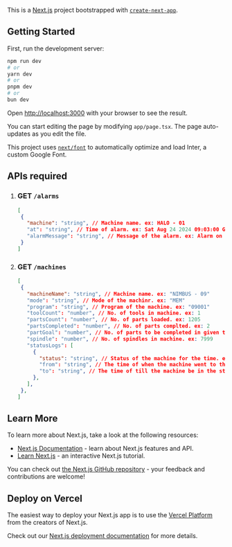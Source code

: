 This is a [Next.js](https://nextjs.org/) project bootstrapped with [`create-next-app`](https://github.com/vercel/next.js/tree/canary/packages/create-next-app).

## Getting Started

First, run the development server:

```bash
npm run dev
# or
yarn dev
# or
pnpm dev
# or
bun dev
```

Open [http://localhost:3000](http://localhost:3000) with your browser to see the result.

You can start editing the page by modifying `app/page.tsx`. The page auto-updates as you edit the file.

This project uses [`next/font`](https://nextjs.org/docs/basic-features/font-optimization) to automatically optimize and load Inter, a custom Google Font.

## APIs required

1. ### GET `/alarms`
   ```JSON
   [
    {
      "machine": "string", // Machine name. ex: HALO - 01
      "at": "string", // Time of alarm. ex: Sat Aug 24 2024 09:03:00 GMT+0530 (India Standard Time)
      "alarmMessage": "string", // Message of the alarm. ex: Alarm on Machine 1: 501-(XI)-OVERTRAVEL (SOFT 1)
    }
   ]
   ```
2. ### GET `/machines`
   ```JSON
   [
    {
      "machineName": "string", // Machine name. ex: "NIMBUS - 09"
      "mode": "string", // Mode of the machinr. ex: "MEM"
      "program": "string", // Program of the machine. ex: "09001"
      "toolCount": "number", // No. of tools in machine. ex: 1
      "partsCount": "number", // No. of parts loaded. ex: 1205
      "partsCompleted": "number", // No. of parts complted. ex: 2
      "partGoal": "number", // No. of parts to be completed in given time. ex: 0
      "spindle": "number", // No. of spindles in machine. ex: 7999
      "statusLogs": [
        {
          "status": "string", // Status of the machine for the time. ex: "active"
          "from": "string", // The time of when the machine went to the status. ex: "Thu Aug 22 2024 01:03:00 GMT+0530 (India Standard Time)"
          "to": "string", // The time of till the machine be in the status. ex: "Thu Aug 22 2024 05:03:00 GMT+0530 (India Standard Time)"
        },
      ],
    },
   ]
   ```

## Learn More

To learn more about Next.js, take a look at the following resources:

- [Next.js Documentation](https://nextjs.org/docs) - learn about Next.js features and API.
- [Learn Next.js](https://nextjs.org/learn) - an interactive Next.js tutorial.

You can check out [the Next.js GitHub repository](https://github.com/vercel/next.js/) - your feedback and contributions are welcome!

## Deploy on Vercel

The easiest way to deploy your Next.js app is to use the [Vercel Platform](https://vercel.com/new?utm_medium=default-template&filter=next.js&utm_source=create-next-app&utm_campaign=create-next-app-readme) from the creators of Next.js.

Check out our [Next.js deployment documentation](https://nextjs.org/docs/deployment) for more details.
